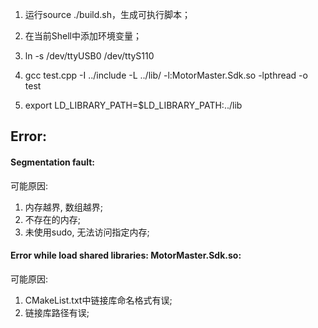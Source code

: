 
1. 运行source ./build.sh，生成可执行脚本；
2. 在当前Shell中添加环境变量；


1. ln -s /dev/ttyUSB0 /dev/ttyS110
2. gcc test.cpp -I ../include -L ../lib/ -l:MotorMaster.Sdk.so -lpthread -o test
3. export LD_LIBRARY_PATH=$LD_LIBRARY_PATH:../lib


## Error:
#### Segmentation fault:
可能原因:
1. 内存越界, 数组越界;
2. 不存在的内存;
3. 未使用sudo, 无法访问指定内存;

#### Error while load shared libraries: MotorMaster.Sdk.so:
可能原因:
1. CMakeList.txt中链接库命名格式有误;
2. 链接库路径有误;

